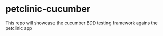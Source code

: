 # petclinic-cucumber
This repo will showcase the cucumber BDD testing framework agains the petclinic app

